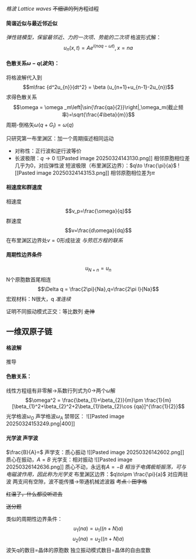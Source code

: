 *格波 Lattice waves*
~~不细讲的列方程过程~~

#### 简谐近似与最近邻近似
*弹性链模型，保留最邻近、力的一次项、势能的二次项*
格波形式解：$$u_n(x,t)=Ae^{i(naq-\omega t)}, x=na$$
#### 色散关系$\omega-q(波矢)$：
将格波解代入到
$$m\frac {d^2u_{n}}{dt^2} = \beta (u_{n+1}+u_{n-1}-2u_{n})$$
求得色散关系
$$\omega = \omega _m\left|\sin{\frac{qa}{2}}\right|,\omega_m(截止频率)=\sqrt{\frac{4\beta}{m}}$$
周期-倒格矢$\omega(q+G_l)=\omega(q)$

只研究第一布里渊区：加一个周期描述相同运动
- 对称性：正行波和逆行波等价
- 长波极限：$q\to{0}$
![[Pasted image 20250324143130.png]]
    相邻原胞相位差几乎为0，对应弹性波
短波极限（布里渊区边界）：$q\to \frac{\pi}{a}$
![[Pasted image 20250324143153.png]]
    相邻原胞相位差为$\pi$
#### 相速度和群速度
相速度$$v_p=\frac{\omega}{q}$$
群速度$$v=\frac{d\omega}{dq}$$
    在布里渊区边界处$v=0$形成驻波
    *与劳厄方程的联系*
    
#### 周期性边界条件
$$u_{N+n} = u_{n}$$
N个原胞数首尾相连
$$\Delta q = \frac{2\pi}{Na},q=\frac{2\pi l}{Na}$$
宏观材料：N很大，q *准连续*

证明不同振动模式正交：等比数列
~~走神~~
## 一维双原子链
#### 格波解
推导
#### 色散关系：
线性方程组有非零解->系数行列式为0->两个$\omega$解
$$\omega^2 = \frac{\beta_{1}+\beta_{2}}{m}\pm \frac{1}{m}[\beta_{1}^2+\beta_{2}^2+2\beta_{1}\beta_{2}\cos {qa}]^{\frac{1}{2}}$$
光学格波$\omega_O$
声学格波$\omega_A$
禁带区：
![[Pasted image 20250324153249.png|400]]
#### 光学波 声学波
$\frac{B}{A}=$
声学支：质心振动
![[Pasted image 20250326142602.png]]
    质心在振动，$A=B$
光学支：相对振动
![[Pasted image 20250326142636.png]]
    质心不动，永远有$A=-B$
    *相当于电偶极矩振荡，可与电磁波作用，因此称为光学支*
布里渊区边界：$q\to\pm \frac{\pi}{a}$
    对应两驻波
    两支间有空隙，波不能传播->带通机械滤波器
~~考点：田字格~~

~~红温了，什么都没听进去~~

~~送分题~~

类似的周期性边界条件：
$$u_{1}(na)=u_{1}((n+N)a)$$
$$u_{2}(na)=u_{2}((n+N)a)$$
波矢q的数目=晶体的原胞数
独立振动模式数目=晶体的自由度数

